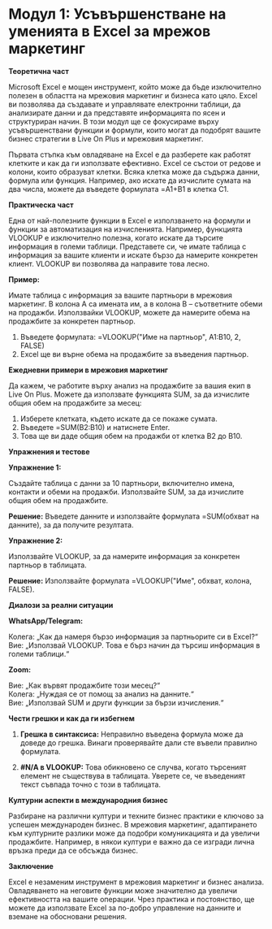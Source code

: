 # **Модул 1: Усъвършенстване на уменията в Excel за мрежов маркетинг**

**Теоретична част**

Microsoft Excel е мощен инструмент, който може да бъде изключително полезен в областта на мрежовия маркетинг и бизнеса като цяло. Excel ви позволява да създавате и управлявате електронни таблици, да анализирате данни и да представяте информацията по ясен и структуриран начин. В този модул ще се фокусираме върху усъвършенствани функции и формули, които могат да подобрят вашите бизнес стратегии в Live On Plus и мрежовия маркетинг.

Първата стъпка към овладяване на Excel е да разберете как работят клетките и как да ги използвате ефективно. Excel се състои от редове и колони, които образуват клетки. Всяка клетка може да съдържа данни, формула или функция. Например, ако искате да изчислите сумата на два числа, можете да въведете формулата =A1+B1 в клетка C1.

**Практическа част**

Една от най-полезните функции в Excel е използването на формули и функции за автоматизация на изчисленията. Например, функцията VLOOKUP е изключително полезна, когато искате да търсите информация в големи таблици. Представете си, че имате таблица с информация за вашите клиенти и искате бързо да намерите конкретен клиент. VLOOKUP ви позволява да направите това лесно.

**Пример:**

Имате таблица с информация за вашите партньори в мрежовия маркетинг. В колона А са имената им, а в колона B – съответните обеми на продажби. Използвайки VLOOKUP, можете да намерите обема на продажбите за конкретен партньор.

1. Въведете формулата: =VLOOKUP("Име на партньор", A1:B10, 2, FALSE)
2. Excel ще ви върне обема на продажбите за въведения партньор.

**Ежедневни примери в мрежовия маркетинг**

Да кажем, че работите върху анализ на продажбите за вашия екип в Live On Plus. Можете да използвате функцията SUM, за да изчислите общия обем на продажбите за месец:

1. Изберете клетката, където искате да се покаже сумата.
2. Въведете =SUM(B2:B10) и натиснете Enter.
3. Това ще ви даде общия обем на продажби от клетка B2 до B10.

**Упражнения и тестове**

**Упражнение 1:**

Създайте таблица с данни за 10 партньори, включително имена, контакти и обеми на продажби. Използвайте SUM, за да изчислите общия обем на продажбите.

**Решение:** Въведете данните и използвайте формулата =SUM(обхват на данните), за да получите резултата.

**Упражнение 2:**

Използвайте VLOOKUP, за да намерите информация за конкретен партньор в таблицата.

**Решение:** Използвайте формулата =VLOOKUP("Име", обхват, колона, FALSE).

**Диалози за реални ситуации**

**WhatsApp/Telegram:**

Колега: „Как да намеря бързо информация за партньорите си в Excel?“  
Вие: „Използвай VLOOKUP. Това е бърз начин да търсиш информация в големи таблици.“

**Zoom:**

Вие: „Как вървят продажбите този месец?“  
Колега: „Нуждая се от помощ за анализ на данните.“  
Вие: „Използвай SUM и други функции за бързи изчисления.“

**Чести грешки и как да ги избегнем**

1. **Грешка в синтаксиса:** Неправилно въведена формула може да доведе до грешка. Винаги проверявайте дали сте въвели правилно формулата.
   
2. **#N/A в VLOOKUP:** Това обикновено се случва, когато търсеният елемент не съществува в таблицата. Уверете се, че въведеният текст съвпада точно с този в таблицата.

**Културни аспекти в международния бизнес**

Разбиране на различни култури и техните бизнес практики е ключово за успешен международен бизнес. В мрежовия маркетинг, адаптирането към културните разлики може да подобри комуникацията и да увеличи продажбите. Например, в някои култури е важно да се изгради лична връзка преди да се обсъжда бизнес.

**Заключение**

Excel е незаменим инструмент в мрежовия маркетинг и бизнес анализа. Овладяването на неговите функции може значително да увеличи ефективността на вашите операции. Чрез практика и постоянство, ще можете да използвате Excel за по-добро управление на данните и вземане на обосновани решения.
